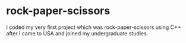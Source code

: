 # rock-paper-scissors
I coded my very first project which was rock-paper-scissors using C++ after I came to USA and joined my undergraduate studies.
